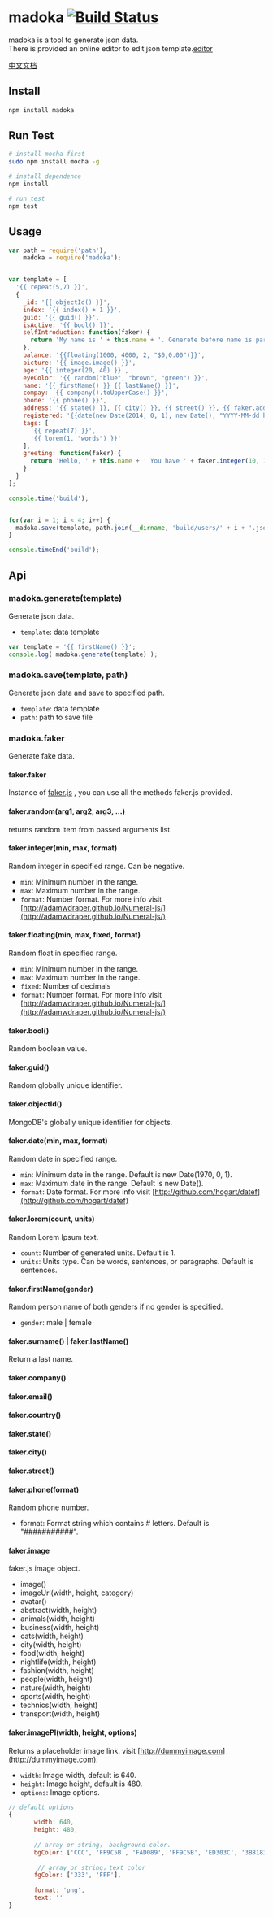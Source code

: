 # madoka [![Build Status](https://travis-ci.org/Allenice/madoka.png)](https://travis-ci.org/Allenice/madoka/)
madoka is a tool to generate json data.<br>There is provided an online editor to edit json template.[editor](http://allenice.github.io/madoka/editor/) 


[中文文档](README_ZH.md)

## Install
```bash
npm install madoka
```

## Run Test
```bash
# install mocha first
sudo npm install mocha -g

# install dependence
npm install

# run test
npm test
```

## Usage
```javascript
var path = require('path'),
    madoka = require('madoka');


var template = [
  '{{ repeat(5,7) }}',
  {
    _id: '{{ objectId() }}',
    index: '{{ index() + 1 }}',
    guid: '{{ guid() }}',
    isActive: '{{ bool() }}',
    selfIntroduction: function(faker) {
      return 'My name is ' + this.name + '. Generate before name is parsed';
    },
    balance: '{{floating(1000, 4000, 2, "$0,0.00")}}',
    picture: '{{ image.image() }}',
    age: '{{ integer(20, 40) }}',
    eyeColor: '{{ random("blue", "brown", "green") }}',
    name: '{{ firstName() }} {{ lastName() }}',
    compay: '{{ company().toUpperCase() }}',
    phone: '{{ phone() }}',
    address: '{{ state() }}, {{ city() }}, {{ street() }}, {{ faker.address.zipCode() }}',
    registered: '{{date(new Date(2014, 0, 1), new Date(), "YYYY-MM-dd hh:mm:ss Z")}}',
    tags: [
      '{{ repeat(7) }}',
      '{{ lorem(1, "words") }}'
    ],
    greeting: function(faker) {
      return 'Hello, ' + this.name + ' You have ' + faker.integer(10, 100) + ' unread message';
    }
  }
];

console.time('build');


for(var i = 1; i < 4; i++) {
  madoka.save(template, path.join(__dirname, 'build/users/' + i + '.json'));
}

console.timeEnd('build');
```

## Api

### madoka.generate(template)
Generate json data.

 - `template`: data template
 
 ```javascript
 var template = '{{ firstName() }}';
 console.log( madoka.generate(template) );   
 ```
 
### madoka.save(template, path)

Generate json data and save to specified path.

 - `template`:  data template
 - `path`: path to save file

### madoka.faker
Generate fake data.

#### **faker.faker**
Instance of [faker.js](https://github.com/Marak/faker.js) , you can use all the methods faker.js provided.

#### **faker.random(arg1, arg2, arg3, ...)**
returns random item from passed arguments list.

#### **faker.integer(min, max, format)**

 Random integer in specified range. Can be negative.
 
 - `min`: Minimum number in the range.
 - `max`: Maximum number in the range.
 - `format`: Number format. For more info visit [http://adamwdraper.github.io/Numeral-js/](http://adamwdraper.github.io/Numeral-js/)

#### **faker.floating(min, max, fixed, format)**
 
Random float in specified range.

- `min`: Minimum number in the range.
- `max`: Maximum number in the range.
- `fixed`: Number of decimals
- `format`: Number format. For more info visit [http://adamwdraper.github.io/Numeral-js/](http://adamwdraper.github.io/Numeral-js/) 

#### **faker.bool()**
Random boolean value.

#### **faker.guid()**
Random globally unique identifier.

#### **faker.objectId()**
MongoDB's globally unique identifier for objects.

#### **faker.date(min, max, format)**
Random date in specified range.

 - `min`: Minimum date in the range. Default is new Date(1970, 0, 1).
 - `max`: Maximum date in the range. Default is new Date().
 - `format`: Date format. For more info visit [http://github.com/hogart/datef](http://github.com/hogart/datef)

#### **faker.lorem(count, units)**
Random Lorem Ipsum text.

 - `count`: Number of generated units. Default is 1.
 - `units`: Units type. Can be words, sentences, or paragraphs. Default is sentences.

#### **faker.firstName(gender)**
Random person name of both genders if no gender is specified.

 - `gender`: male | female
 
#### **faker.surname()** | **faker.lastName()**
Return a last name.

#### **faker.company()**
#### **faker.email()**
#### **faker.country()**
#### **faker.state()**
#### **faker.city()**
#### **faker.street()**

#### **faker.phone(format)**
Random phone number.

 - format:  Format string which contains # letters. Default is "###########".

#### **faker.image**
faker.js  image object.

 - image()
 - imageUrl(width, height, category)
 - avatar()
 - abstract(width, height)
 - animals(width, height)
 - business(width, height)
 - cats(width, height)
 - city(width, height)
 - food(width, height)
 - nightlife(width, height)
 - fashion(width, height)
 - people(width, height)
 - nature(width, height)
 - sports(width, height)
 - technics(width, height)
 - transport(width, height)

#### **faker.imagePl(width, height, options)**
Returns a placeholder image link. visit [http://dummyimage.com](http://dummyimage.com).

 - `width`:  Image width, default is 640.
 - `height`:  Image height, default is 480.
 - `options`: Image options.
 
 ```javascript
 // default options
 {
	    width: 640,
	    height: 480,
	    
	    // array or string， background color.
	    bgColor: ['CCC', 'FF9C5B', 'FAD089', 'FF9C5B', 'ED303C', '3B8183'], 
	    
	     // array or string，text color
	    fgColor: ['333', 'FFF'],
	    
	    format: 'png',
	    text: ''
 }
 ```
